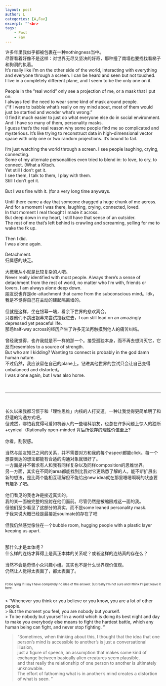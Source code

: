 ```yaml
---
layout: post
author: L
categories: [A,Fav]
excerpt: ""<br>
tags:
    - Post
    - Fav
---
```

许多年里我似乎都被包裹在一种nothingness当中。<br>
尽管看着好像不是这样：对世界无尽又坚决的好奇，那种撞了南墙也要找找看梯子和狗洞的执着。<br>
It’s really like I’m on the other side of the world, interacting with everything and everyone through a screen.  I can be heard and seen but not touched.  <br>
I live in a completely different plane,  and I seem to be the only one on it.   <br> 
<br>
People in the ”real world” only see a projection of me, or a mask that I put on.<br>
I always feel the need to wear some kind of mask around people.  <br>
    (“if I were to babble what’s really on my mind about, most of them would just be startled and wonder what’s wrong.”<br>
    (I find it much easier to just do what everyone else do in social environment.  <br>
And I have so many of them, personality masks.  <br>
I guess that’s the real reason why some people find me so complicated and mysterious.  It’s like trying to reconstruct data in high-dimensional vector space with only one or two random projections.  It’s bound to fail.  <br>
<br>
I’m just watching the world through a screen.  I see people laughing, crying, connecting.  <br>
Some of my alternate personalities even tried to blend in: to love, to cry, to connect.  (What a Kitsch.    <br>
Yet still I don’t get it.  <br>
I see them, I talk to them, I play with them.<br>
Still I don’t get it.  <br>
<br>
But I was fine with it.  (for a very long time anyways.  <br>
<br>
Until there came a day that someone dragged a huge chunk of me across.  <br>
And for a moment I was there, laughing, crying, connected, loved.<br>
In that moment I real thought I made it across.<br>
But deep down in my heart, I still have that sense of an outsider.  <br>
The rest of me that’s left behind is crawling and screaming, yelling for me to wake the fk up.<br>
<br>
Then I did.<br>
I was alone again.<br>
<br>
Detachment.  <br>
归属感的缺乏。<br>
<br>
大概我从小就是比较复杂的人吧。<br>
Never really identified with most people.  Always there’s a sense of detachment from the rest of world, no matter who I’m with, friends or lovers, I am always alone deep down.  <br>
朋友说也许是de-attachment that came from the subconscious mind。Idk，我是不觉得自己在主动的建起隔离墙的。<br>
<br>
但就是这样，坐在银幕一端，看余下世界的悲欢离合。<br>
只要他们不跳出银幕来尝试拉我进去，I can still lead on an amazingly depressed yet peaceful life.  <br>
那场half-way across的经历产生了许多无法再触摸到他人的痛苦纠结。<br>
<br>
曾经我觉得，也许我就是不一样的那一个。接受孤独本身，而不再去想消灭它，它反而resembles to a source of strength.  <br>
But who am I kidding? Wanting to connect is probably in the god damn human nature.  <br>
不过仍然，我应该留在自己的plane上。钻进其他世界的尝试只会让自己变得unbalanced and distorted。<br>
I was alone again, but I was also home. <br>
<br>
<br>
* * * 
<br>
<br>
长久以来我都习惯于和「理性思维」内核的人打交道。一种让我觉得更简单明了和舒适的沟通方式吧。<br>
但诚然，哪怕我觉得可爱如机器人的一些理科朋友，也总在许多问题上惊人的独断+cynical（Rationally open-minded 背后所依存的理性价值至上?<br>
<br>
你看，割裂感。<br>
<br>
当然与朋友知己之间的关系，并不需要对方和我的每个aspect都能click。每一个想要表达的想法都能有合适的沟通对象就很好了。<br>
一方面是并不奢求有人和我有同样复杂以及同样composition的思维世界。<br>
另一方面，其实在不同的area都能找到比我对它更熟悉了解的人。能不断扩展出新的想法，是比两个能相互理解但不能给出new idea就在那里嗯嗯啊啊的状态要有趣多了吧。<br>
<br>
他们看见的我也许是接近真实的。<br>
我的某一面被完整的投射在他们面前。尽管仍然是被缩限成这一面的我。<br>
但他们至少看见了这部分的真实，而不是some leaned personality mask.<br>
于我来说大概已经是最接近soulmate的存在了吧<br>
<br>
但我仍然感觉像住在一个bubble room, hugging people with a plastic layer keeping us apart.  <br>
<br>
<br>
那什么才是本体呢？<br>
什么样的连结才算得上是真正本体的关系呢？或者这样的连结真的存在么？<br>
<br>
当然不会是奇怪小众兴趣小组。其实也不是什么世界观价值观。<br>
仍然让人觉得太表面了，都太表面了。<br>
<br>
<p style="font-size:10px">I’d be lying if I say I have completely no idea of the answer.  But really I’m not sure and I think I’ll just leave it here.  <br></p>
<br>
> “Whenever you think or you believe or you know, you are a lot of other people.  <br>
> But the moment you feel, you are nobody but yourself.  <br>
> To be nobody but yourself in a world which is doing its best night and day to make you everybody else means to fight the hardest battle, which any human being can fight, and never stop fighting.  ”<br>


> “Sometimes, when thinking about this, I thought that the idea that one person’s mind is accessible to another’s is just a conversational illusion, <br>
> just a figure of speech, an assumption that makes some kind of exchange between basically alien creatures seem plausible, <br>
> and that really the relationship of one person to another is ultimately unknowable. <br>
> The effort of fathoming what is in another’s mind creates a distortion of what is seen. ”<br>



